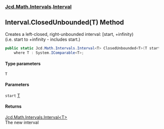 ### [Jcd.Math.Intervals](Jcd.Math.Intervals.md 'Jcd.Math.Intervals').[Interval](Jcd.Math.Intervals.Interval.md 'Jcd.Math.Intervals.Interval')

## Interval.ClosedUnbounded<T>(T) Method

Creates a left-closed, right-unbounded interval: [start, +infinity)  
(i.e. start to +infinity - includes start.)

```csharp
public static Jcd.Math.Intervals.Interval<T> ClosedUnbounded<T>(T start)
    where T : System.IComparable<T>;
```
#### Type parameters

<a name='Jcd.Math.Intervals.Interval.ClosedUnbounded_T_(T).T'></a>

`T`
#### Parameters

<a name='Jcd.Math.Intervals.Interval.ClosedUnbounded_T_(T).start'></a>

`start` [T](Jcd.Math.Intervals.Interval.ClosedUnbounded_T_(T).md#Jcd.Math.Intervals.Interval.ClosedUnbounded_T_(T).T 'Jcd.Math.Intervals.Interval.ClosedUnbounded<T>(T).T')

#### Returns
[Jcd.Math.Intervals.Interval&lt;](Jcd.Math.Intervals.Interval_T_.md 'Jcd.Math.Intervals.Interval<T>')[T](Jcd.Math.Intervals.Interval.ClosedUnbounded_T_(T).md#Jcd.Math.Intervals.Interval.ClosedUnbounded_T_(T).T 'Jcd.Math.Intervals.Interval.ClosedUnbounded<T>(T).T')[&gt;](Jcd.Math.Intervals.Interval_T_.md 'Jcd.Math.Intervals.Interval<T>')  
The new interval
